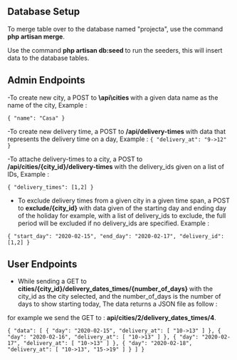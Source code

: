 


## Database Setup

To merge table over to the database named "projecta", use the command <strong>php artisan merge</strong>.

Use the command <strong> php artisan db:seed </strong> to run the seeders, this will insert data to the database tables.

## Admin Endpoints
-To create new city, a POST to <strong> \api\cities </strong> with a given data name as the name of the city, Example : 

`{
	"name": "Casa"
}`

-To create new delivery time, a POST to <strong> /api/delivery-times </strong> with data that represents the delivery time on a day, Example : 
`{
	"delivery_at": "9->12"
}`

-To attache delivery-times to a city, a POST to <strong> /api/cities/{city_id}/delivery-times </strong> with the delivery_ids given on a list of IDs, Example :

`{
	"delivery_times": [1,2]
}`

- To exclude delivery times from a given city in a given time span, a POST to <strong> exclude/{city_id} </strong> with data given of the starting day and ending day of the holiday for example, with a list of delivery_ids to exclude, the full period will be excluded if no delivery_ids are specified. Example :

`{
	"start_day": "2020-02-15",
	"end_day": "2020-02-17",
	"delivery_id": [1,2]
}`

## User Endpoints

- While sending a GET to <strong> cities/{city_id}/delivery_dates_times/{number_of_days} </strong> with the city_id as the city selected, and the number_of_days is the number of days to show starting today, The data returns a JSON file as follow : 

for example we send the GET to : <Strong>api/cities/2/delivery_dates_times/4</strong>.

`{
    "data": [
        {
            "day": "2020-02-15",
            "delivery_at": [
                "10->13"
            ]
        },
        {
            "day": "2020-02-16",
            "delivery_at": [
                "10->13"
            ]
        },
        {
            "day": "2020-02-17",
            "delivery_at": [
                "10->13"
            ]
        },
        {
            "day": "2020-02-18",
            "delivery_at": [
                "10->13",
                "15->19"
            ]
        }
    ]
}`
